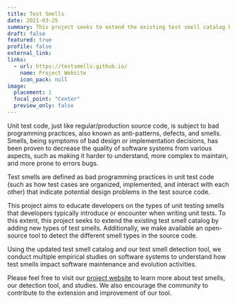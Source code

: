 ```yaml
---
title: Test Smells
date: 2021-03-25
summary: This project seeks to extend the existing test smell catalog by adding new types of test smells. Additionally, we make available an open-source tool to detect the different smell types in the source code.
draft: false
featured: true
profile: false
external_link: 
links:
  - url: https://testsmells.github.io/
    name: Project Website
    icon_pack: null
image:
  placement: 1
  focal_point: "Center"
  preview_only: false
---
```

Unit test code, just like regular/production source code, is subject to bad programming practices, also known as anti-patterns, defects, and smells. Smells, being symptoms of bad design or implementation decisions, has been proven to decrease the quality of software systems from various aspects, such as making it harder to understand, more complex to maintain, and more prone to errors bugs.

Test smells are defined as bad programming practices in unit test code (such as how test cases are organized, implemented, and interact with each other) that indicate potential design problems in the test source code.

This project aims to educate developers on the types of unit testing smells that developers typically introduce or encounter when writing unit tests. To this extent, this project seeks to extend the existing test smell catalog by adding new types of test smells. Additionally, we make available an open-source tool to detect the different smell types in the source code.

Using the updated test smell catalog and our test smell detection tool, we conduct multiple empirical studies on software systems to understand how test smells impact software maintenance and evolution activities.

Please feel free to visit our [project website](https://testsmells.github.io/) to learn more about test smells, our detection tool, and studies. We also encourage the community to contribute to the extension and improvement of our tool.
